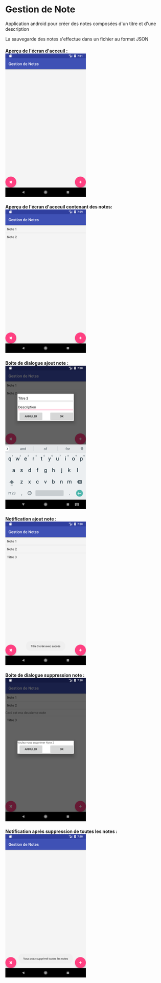 # Gestion de Note

Application android pour créer des notes composées d'un titre et d'une description

La sauvegarde des notes s'effectue dans un fichier au format JSON

<h4> Aperçu de l'écran d'acceuil : <br>

<img alt="home" src="img/HomeEmpty.PNG" width="50%" height="50%">

<h4> Aperçu de l'écran d'acceuil contenant des notes:<br>

<img alt="homeFull" src="img/HomeNote.PNG" width="50%" height="50%">

<h4> Boite de dialogue ajout note :<br>

<img alt="addnote" src="img/AddNote.PNG" width="50%" height="50%">

<h4> Notification ajout note :<br>

<img alt="addnotesuccess" src="img/AddNoteSuccess.png" width="50%" height="50%">

<h4> Boite de dialogue suppression note :<br>

<img alt="suppnote" src="img/SuppNote.png" width="50%" height="50%">

<h4> Notification après suppression de toutes les notes :<br>

<img alt="suppallsuccess" src="img/SuppAllSucces.png" width="50%" height="50%">
